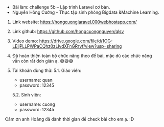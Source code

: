 - Bài làm: challenge 5b – Lập trình Laravel cơ bản.
- Nguyễn Hồng Cường - Thực tập sinh phòng Bigdata &Machine Learning.

1. Link website: https://hongcuonglaravel.000webhostapp.com/
2. Link github:
https://github.com/hongcuongnguyen/qlsv
3. Video demo: https://drive.google.com/file/d/1OG-LEijPLLPWPaCQhz0zLlvdXFnGRrvf/view?usp=sharing
4. Đã hoàn thiện toàn bộ chức năng theo đề bài, mặc dù các chức năng vẫn còn rất đơn giản ạ. 😅😅😅
5. Tài khoản dùng thử:
    5.1. Giáo viên:
    + username: quan
    + password: 12345
    
    5.2. Sinh viên:
    + username: cuong
    + password: 12345
    
Cảm ơn anh Hoàng đã dành thời gian để check bài cho em ạ. :D 

